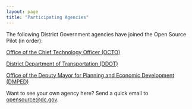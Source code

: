 ```yaml
---
layout: page
title: "Participating Agencies"
---
```


The following District Government agencies have joined the Open Source Pilot (in order):

[Office of the Chief Technology Officer (OCTO)](http://octo.dc.gov/)

[District Department of Transportation (DDOT)](http://ddot.dc.gov/)

[Office of the Deputy Mayor for Planning and Economic Development (DMPED)](http://dmped.dc.gov/)

Want to see your own agency here? Send a quick email to [opensource@dc.gov](mailto:opensource@dc.gov).
